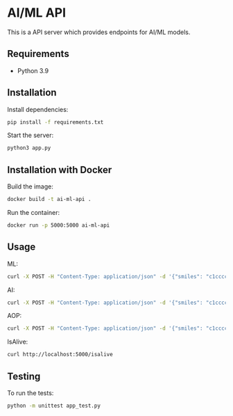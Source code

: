 # AI/ML API

This is a API server which provides endpoints for AI/ML models.

## Requirements

- Python 3.9

## Installation

Install dependencies:

```sh
pip install -f requirements.txt
```

Start the server:

```sh
python3 app.py
```

## Installation with Docker

Build the image:

```sh
docker build -t ai-ml-api .
```

Run the container:

```sh
docker run -p 5000:5000 ai-ml-api
```

## Usage

ML:

```sh
curl -X POST -H "Content-Type: application/json" -d '{"smiles": "c1ccccc1O"}' http://localhost:5000/ml/evaluate -o results.csv
```

AI:

```sh
curl -X POST -H "Content-Type: application/json" -d '{"smiles": "c1ccccc1O"}' http://localhost:5000/ai/evaluate
```

AOP:

```sh
curl -X POST -H "Content-Type: application/json" -d '{"smiles": "c1ccccc1O"}' http://localhost:5000/aop/evaluate
```

IsAlive:

```sh
curl http://localhost:5000/isalive
```

## Testing

To run the tests:

```sh
python -m unittest app_test.py
```